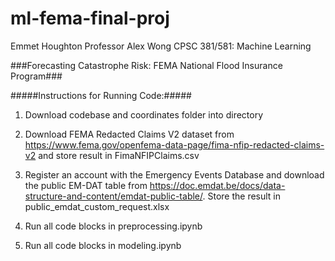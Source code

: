 # ml-fema-final-proj

Emmet Houghton
Professor Alex Wong
CPSC 381/581: Machine Learning

###Forecasting Catastrophe Risk: FEMA National Flood Insurance Program###

#####Instructions for Running Code:#####

1. Download codebase and coordinates folder into directory

2. Download FEMA Redacted Claims V2 dataset from 
https://www.fema.gov/openfema-data-page/fima-nfip-redacted-claims-v2
and store result in FimaNFIPClaims.csv

3. Register an account with the Emergency Events Database and download the 
public EM-DAT table from 
https://doc.emdat.be/docs/data-structure-and-content/emdat-public-table/. Store 
the result in 
public_emdat_custom_request.xlsx

4. Run all code blocks in preprocessing.ipynb

5. Run all code blocks in modeling.ipynb
 
